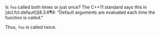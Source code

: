 Is `foo` called both times or just once? The C++11 standard says this in [dcl.fct.default]§8.3.6¶9: "Default arguments are evaluated each time the function is called."

Thus, `foo` is called twice.